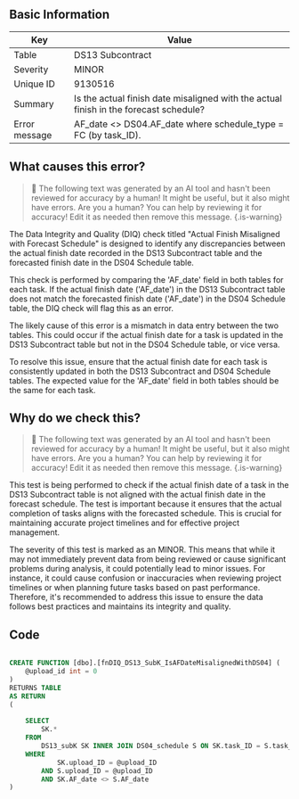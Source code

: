## Basic Information
| Key         | Value          |
|-------------|----------------|
| Table       | DS13 Subcontract |
| Severity    | MINOR |
| Unique ID   | 9130516   |
| Summary     | Is the actual finish date misaligned with the actual finish in the forecast schedule? |
| Error message | AF_date <> DS04.AF_date where schedule_type = FC (by task_ID). |

## What causes this error?

> :robot: The following text was generated by an AI tool and hasn't been reviewed for accuracy by a human! It might be useful, but it also might have errors. Are you a human? You can help by reviewing it for accuracy! Edit it as needed then remove this message.
{.is-warning}

The Data Integrity and Quality (DIQ) check titled "Actual Finish Misaligned with Forecast Schedule" is designed to identify any discrepancies between the actual finish date recorded in the DS13 Subcontract table and the forecasted finish date in the DS04 Schedule table. 

This check is performed by comparing the 'AF_date' field in both tables for each task. If the actual finish date ('AF_date') in the DS13 Subcontract table does not match the forecasted finish date ('AF_date') in the DS04 Schedule table, the DIQ check will flag this as an error.

The likely cause of this error is a mismatch in data entry between the two tables. This could occur if the actual finish date for a task is updated in the DS13 Subcontract table but not in the DS04 Schedule table, or vice versa. 

To resolve this issue, ensure that the actual finish date for each task is consistently updated in both the DS13 Subcontract and DS04 Schedule tables. The expected value for the 'AF_date' field in both tables should be the same for each task.
## Why do we check this?

> :robot: The following text was generated by an AI tool and hasn't been reviewed for accuracy by a human! It might be useful, but it also might have errors. Are you a human? You can help by reviewing it for accuracy! Edit it as needed then remove this message.
{.is-warning}

This test is being performed to check if the actual finish date of a task in the DS13 Subcontract table is not aligned with the actual finish date in the forecast schedule. The test is important because it ensures that the actual completion of tasks aligns with the forecasted schedule. This is crucial for maintaining accurate project timelines and for effective project management.

The severity of this test is marked as an MINOR. This means that while it may not immediately prevent data from being reviewed or cause significant problems during analysis, it could potentially lead to minor issues. For instance, it could cause confusion or inaccuracies when reviewing project timelines or when planning future tasks based on past performance. Therefore, it's recommended to address this issue to ensure the data follows best practices and maintains its integrity and quality.
## Code

```sql

CREATE FUNCTION [dbo].[fnDIQ_DS13_SubK_IsAFDateMisalignedWithDS04] (
	@upload_id int = 0
)
RETURNS TABLE
AS RETURN
(
	
	SELECT
		SK.*
	FROM 
		DS13_subK SK INNER JOIN DS04_schedule S ON SK.task_ID = S.task_ID
	WHERE 
			SK.upload_ID = @upload_ID 
		AND S.upload_ID = @upload_ID
		AND SK.AF_date <> S.AF_date
)
```
